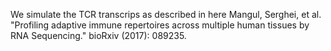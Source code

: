 We simulate the TCR transcrips as described in here Mangul, Serghei, et al. "Profiling adaptive immune repertoires across multiple human tissues by RNA Sequencing." bioRxiv (2017): 089235.

